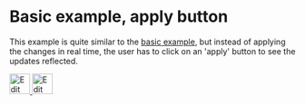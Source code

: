 # Basic example, apply button

This example is quite similar to the [basic example](https://github.com/Lemoncode/react-image-focal-point/tree/main/examples/basic), but instead of applying the changes in real time, the user has to click on an 'apply' button to see the updates reflected.

<a target="_blank" href="https://stackblitz.com/github/Lemoncode/react-image-focal-point/tree/main/examples/basic-with-apply">
  <img
    src="https://developer.stackblitz.com/img/open_in_stackblitz.svg"
    alt="Edit on StackBlitz"
    title="Edit on StackBlitz"
    height="36"
  />
</a> <a target="_blank" href="https://codesandbox.io/s/github/Lemoncode/react-image-focal-point/tree/main/examples/basic-with-apply">
  <img
    src="https://codesandbox.io/static/img/play-codesandbox.svg"
    alt="Edit on Codesandbox"
    title="Edit on Codesandbox"
    height="36"
    />
  </a>
